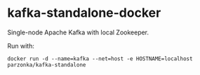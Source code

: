 # kafka-standalone-docker

Single-node Apache Kafka with local Zookeeper.

Run with:

	docker run -d --name=kafka --net=host -e HOSTNAME=localhost parzonka/kafka-standalone


